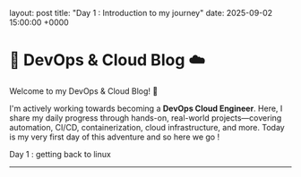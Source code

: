 layout: post
title: "Day 1 : Introduction to my journey"
date: 2025-09-02 15:00:00 +0000

# 🚀 DevOps & Cloud Blog ☁️

Welcome to my DevOps & Cloud Blog! 👋

I'm actively working towards becoming a **DevOps Cloud Engineer**. Here, I share my daily progress through hands-on, real-world projects—covering automation, CI/CD, containerization, cloud infrastructure, and more. 
Today is my very first day of this adventure and so here we go !

Day 1 : getting back to linux

---